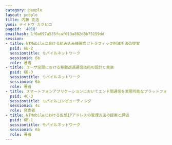 ```yaml
---
category: people
layout: people
title: 内藤 克浩
yomi: ナイトウ カツヒロ
pageid: '4018'
emailhash: 1f0a697a535fcaf013a882d8b75159dd
session:
- title: NTMobileにおける組み込み機器向けトラフィック削減手法の提案
  psid: 6B-2
  sessiontitle: モバイルネットワーク
  sessionid: 6b
  role: 著者
- title: ユーザ空間における移動透過通信技術の設計と実装
  psid: 6B-3
  sessiontitle: モバイルネットワーク
  sessionid: 6b
  role: 著者
- title: スマートフォンアプリケーションにおいてエンド間通信を実現可能なプラットフォーム開発
  psid: 4C-3
  sessiontitle: モバイルコンピューティング
  sessionid: 4c
  role: 発表者
- title: NTMobileにおける仮想IPアドレスの管理方法の提案と評価
  psid: 6B-1
  sessiontitle: モバイルネットワーク
  sessionid: 6b
  role: 著者
---
```

